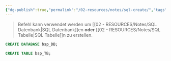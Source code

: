 ```yaml
---
{"dg-publish":true,"permalink":"/02-resources/notes/sql-create/","tags":["code/sql","datenbank"],"noteIcon":"","updated":"2025-09-05T10:12:32.009+02:00"}
---
```


>Befehl kann verwendet werden um [[02 - RESOURCES/Notes/SQL Datenbank\|SQL Datenbank]]en **oder** [[02 - RESOURCES/Notes/SQL Tabelle\|SQL Tabelle]]n zu erstellen.

```sql
CREATE DATABASE bsp_DB;
```

```sql
CREATE TABLE bsp_TB;
```